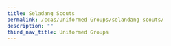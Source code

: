 ```yaml
---
title: Seladang Scouts
permalink: /ccas/Uniformed-Groups/selandang-scouts/
description: ""
third_nav_title: Uniformed Groups
---
```

